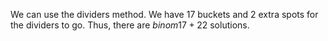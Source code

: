 We can use the dividers method.
We have 17 buckets and 2 extra spots for the dividers to go.
Thus, there are $binom{17+2}{2}$ solutions.
